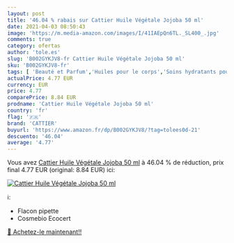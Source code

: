 ```yaml
---
layout: post
title: '46.04 % rabais sur Cattier Huile Végétale Jojoba 50 ml'
date: 2021-04-03 08:50:43
image: 'https://m.media-amazon.com/images/I/41IAEpQn6TL._SL400_.jpg'
comments: true
category: ofertas
author: 'tole.es'
slug: 'B002GYKJV8-fr Cattier Huile Végétale Jojoba 50 ml'
sku: 'B002GYKJV8-fr'
tags: [ 'Beauté et Parfum','Huiles pour le corps','Soins hydratants pour le corps','Soins pour la peau','Soins pour le corps','cattier', ]
actualPrice: 4.77 EUR
currency: EUR
price: 4.77
comparePrice: 8.84 EUR
prodname: 'Cattier Huile Végétale Jojoba 50 ml'
country: 'fr'
flag: '🇫🇷'
brand: 'CATTIER'
buyurl: 'https://www.amazon.fr/dp/B002GYKJV8/?tag=tolees0d-21'
descuento: '46.04'
average: '4.77'
---
```


Vous avez [Cattier Huile Végétale Jojoba 50 ml](https://www.amazon.fr/dp/B002GYKJV8/?tag=tolees0d-21)  à  46.04 % de réduction, prix final  4.77 EUR (original: 8.84 EUR) ici:

[![Cattier Huile Végétale Jojoba 50 ml](https://m.media-amazon.com/images/I/41IAEpQn6TL._SL400_.jpg)](https://www.amazon.fr/dp/B002GYKJV8/?tag=tolees0d-21)

ℹ️:

- Flacon pipette
- Cosmebio Ecocert

[🛒 Achetez-le maintenant!!](https://www.amazon.fr/dp/B002GYKJV8/?tag=tolees0d-21)
